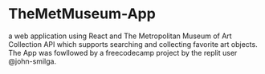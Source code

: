 # TheMetMuseum-App
a web application using React and The Metropolitan Museum of Art Collection API which supports searching and collecting favorite art objects. The App was fowllowed by a freecodecamp project by the replit user @john-smilga.

